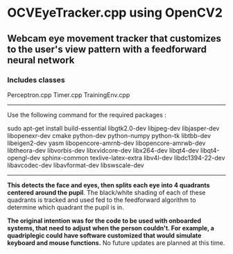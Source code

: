 # OCVEyeTracker.cpp using OpenCV2


## Webcam eye movement tracker that customizes to the user's view pattern with a feedforward neural network

### Includes classes 
Perceptron.cpp
Timer.cpp
TrainingEnv.cpp
	
--------------------

Use the following command for the required packages :

sudo apt-get install build-essential libgtk2.0-dev libjpeg-dev  libjasper-dev libopenexr-dev cmake python-dev python-numpy python-tk libtbb-dev libeigen2-dev yasm libopencore-amrnb-dev libopencore-amrwb-dev libtheora-dev libvorbis-dev libxvidcore-dev libx264-dev libqt4-dev libqt4-opengl-dev sphinx-common texlive-latex-extra libv4l-dev libdc1394-22-dev libavcodec-dev libavformat-dev libswscale-dev


--------------------

**This detects the face and eyes, then splits each eye into 4 quadrants centered around the pupil**. The black/white shading of each of these quadrants is tracked and used fed to the feedforward algorithm to determine which quadrant the pupil is in.

**The original intention was for the code to be used with onboarded systems, that need to adjust when the person couldn't. For example, a quadriplegic could have software customized that would simulate keyboard and mouse functions.** No future updates are planned at this time.


	
